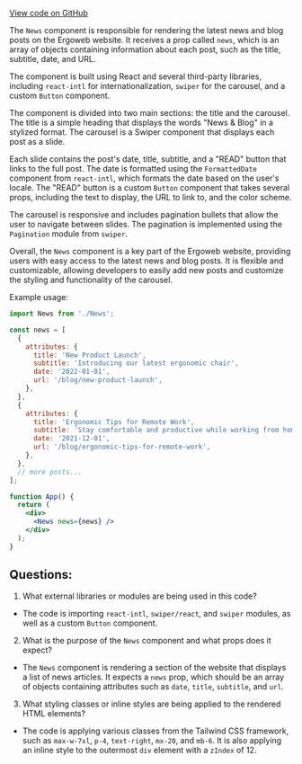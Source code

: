 [View code on GitHub](https://github.com/ergoplatform/ergoweb/components/home/News.tsx)

The `News` component is responsible for rendering the latest news and blog posts on the Ergoweb website. It receives a prop called `news`, which is an array of objects containing information about each post, such as the title, subtitle, date, and URL. 

The component is built using React and several third-party libraries, including `react-intl` for internationalization, `swiper` for the carousel, and a custom `Button` component. 

The component is divided into two main sections: the title and the carousel. The title is a simple heading that displays the words "News & Blog" in a stylized format. The carousel is a Swiper component that displays each post as a slide. 

Each slide contains the post's date, title, subtitle, and a "READ" button that links to the full post. The date is formatted using the `FormattedDate` component from `react-intl`, which formats the date based on the user's locale. The "READ" button is a custom `Button` component that takes several props, including the text to display, the URL to link to, and the color scheme. 

The carousel is responsive and includes pagination bullets that allow the user to navigate between slides. The pagination is implemented using the `Pagination` module from `swiper`. 

Overall, the `News` component is a key part of the Ergoweb website, providing users with easy access to the latest news and blog posts. It is flexible and customizable, allowing developers to easily add new posts and customize the styling and functionality of the carousel. 

Example usage:

```jsx
import News from './News';

const news = [
  {
    attributes: {
      title: 'New Product Launch',
      subtitle: 'Introducing our latest ergonomic chair',
      date: '2022-01-01',
      url: '/blog/new-product-launch',
    },
  },
  {
    attributes: {
      title: 'Ergonomic Tips for Remote Work',
      subtitle: 'Stay comfortable and productive while working from home',
      date: '2021-12-01',
      url: '/blog/ergonomic-tips-for-remote-work',
    },
  },
  // more posts...
];

function App() {
  return (
    <div>
      <News news={news} />
    </div>
  );
}
```
## Questions: 
 1. What external libraries or modules are being used in this code?
- The code is importing `react-intl`, `swiper/react`, and `swiper` modules, as well as a custom `Button` component.

2. What is the purpose of the `News` component and what props does it expect?
- The `News` component is rendering a section of the website that displays a list of news articles. It expects a `news` prop, which should be an array of objects containing attributes such as `date`, `title`, `subtitle`, and `url`.

3. What styling classes or inline styles are being applied to the rendered HTML elements?
- The code is applying various classes from the Tailwind CSS framework, such as `max-w-7xl`, `p-4`, `text-right`, `mx-20`, and `mb-6`. It is also applying an inline style to the outermost `div` element with a `zIndex` of 12.